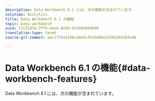 ```yaml
---
description: Data Workbench 6.1 には、次の機能が含まれています。
solution: Analytics
title: Data Workbench 6.1 の機能
topic: Data workbench
uuid: 12c51d3a-2ffe-4eee-8e26-02da9a864bd8
translation-type: tm+mt
source-git-commit: aec1f7b14198cdde91f61d490a235022943bfedb

---
```



# Data Workbench 6.1 の機能{#data-workbench-features}

Data Workbench 6.1 には、次の機能が含まれています。

